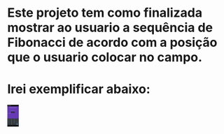 # Este projeto tem como finalizada mostrar ao usuario a sequência de Fibonacci de acordo com a posição que o usuario colocar no campo. 
# Irei exemplificar abaixo:

<img src="fib 1.png" width="26"></img>
